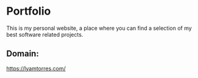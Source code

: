 # Portfolio
This is my personal website, a place where you can find a selection of my best software related projects.

## Domain:
https://lyamtorres.com/
